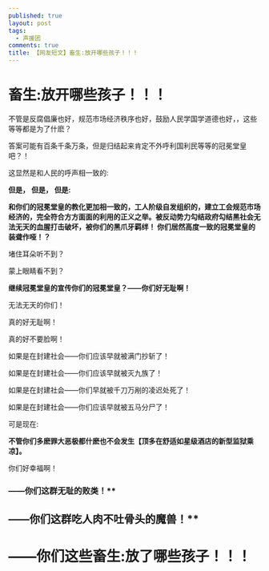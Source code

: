 ```yaml
---
published: true
layout: post
tags:
  - 声援团
comments: true
title: 【网友短文】畜生:放开哪些孩子！！！
---
```

# 畜生:放开哪些孩子！！！

不管是反腐倡廉也好，规范市场经济秩序也好，鼓励人民学国学道德也好，，这些等等都是为了什麽？

答案可能有百条千条万条，但是归结起来肯定不外呼利国利民等等的冠冕堂皇吧？！

这显然是和人民的呼声相一致的:

**但是，**
**但是，**
**但是:**

**和你们的冠冕堂皇的教化更加相一致的，工人阶级自发组织的，建立工会规范市场经济的，完全符合方方面面的利用的正义之举。被反动势力勾结政府勾结黑社会无法无天的血腥打击破坏，被你们的黑爪牙羁绊！
        你们居然高度一致的冠冕堂皇的装聋作哑！？**
        
堵住耳朵听不到？

蒙上眼睛看不到？

**继续冠冕堂皇的宣传你们的冠冕堂皇？——你们好无耻啊！**

无法无天的你们！

真的好无耻啊！

真的好不要脸啊！

如果是在封建社会——你们应该早就被满门抄斩了！

如果是在封建社会——你们应该早就被灭九族了！

如果是在封建社会——你们早就被千刀万剐的凌迟处死了！

如果是在封建社会——你们应该早就被五马分尸了！

可是现在:

**不管你们多麽罪大恶极都什麽也不会发生【顶多在舒适如星级酒店的新型监狱乘凉】。**

你们好幸福啊！

### ——你们这群无耻的败类！**

## ——你们这群吃人肉不吐骨头的魔兽！**

# ——你们这些畜生:放了哪些孩子！！！
